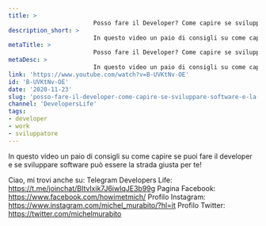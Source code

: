 ```yaml
---
title: > 
                        Posso fare il Developer? Come capire se sviluppare software è la mia strada?
description_short: > 
                        In questo video un paio di consigli su come capire se puoi fare il developer e se sviluppare software può essere la strada giusta ...
metaTitle: > 
                        Posso fare il Developer? Come capire se sviluppare software è la mia strada?
metaDesc: > 
                        In questo video un paio di consigli su come capire se puoi fare il developer e se sviluppare software può essere la strada giusta ...
link: 'https://www.youtube.com/watch?v=B-UVKtNv-OE'
id: 'B-UVKtNv-OE'
date: '2020-11-23'
slug: 'posso-fare-il-developer-come-capire-se-sviluppare-software-e-la-mia-strada'
channel: 'DevelopersLife'
tags: 
- developer
- work
- sviluppatore
---
```

In questo video un paio di consigli su come capire se puoi fare il developer e se sviluppare software può essere la strada giusta per te!

Ciao, mi trovi anche su:
Telegram Developers Life: https://t.me/joinchat/BItvlxik7J6iwIqJE3b99g
Pagina Facebook: https://www.facebook.com/howimetmich/
Profilo Instagram: https://www.instagram.com/michel_murabito/?hl=it
Profilo Twitter: https://twitter.com/michelmurabito